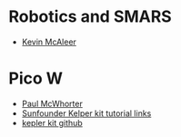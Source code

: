 # Robotics and SMARS
- [Kevin McAleer](https://www.kevsrobots.com/)

# Pico W
- [Paul McWhorter](https://www.youtube.com/watch?v=SL4_oU9t8Ss&list=PLGs0VKk2DiYz8js1SJog21cDhkBqyAhC5)
- [Sunfounder Kelper kit tutorial links](https://docs.sunfounder.com/projects/kepler-kit/en/latest/)
- [kepler kit github](https://github.com/sunfounder/kepler-kit/tree/main)
